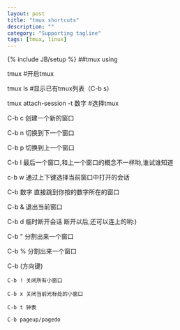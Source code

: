 ```yaml
---
layout: post
title: "tmux shortcuts"
description: ""
category: "Supporting tagline"
tags: [tmux, linux]
---
```

{% include JB/setup %}
##tmux using

tmux #开启tmux

tmux ls #显示已有tmux列表（C-b s）

tmux attach-session -t 数字 #选择tmux

C-b c 创建一个新的窗口

C-b n 切换到下一个窗口

C-b p 切换到上一个窗口

C-b l 最后一个窗口,和上一个窗口的概念不一样哟,谁试谁知道

c-b w 通过上下键选择当前窗口中打开的会话

C-b 数字 直接跳到你按的数字所在的窗口

C-b & 退出当前窗口

C-b d 临时断开会话 断开以后,还可以连上的哟:)

C-b " 分割出来一个窗口

C-b % 分割出来一个窗口

C-b (方向键)

    C-b ! 关闭所有小窗口

    C-b x 关闭当前光标处的小窗口

    C-b t 钟表

    C-b pageup/pagedo
